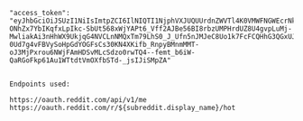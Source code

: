     "access_token": "eyJhbGciOiJSUzI1NiIsImtpZCI6IlNIQTI1NjphVXJUQUUrdnZWVTl4K0VMWFNGWEcrNk5WS1FlbEdtSjlWMkQxcWlCZ3VnIiwidHlwIjoiSldUIn0.eyJzdWIiOiJ1c2VyIiwiZXhwIjoxNjg0NjA1MjIxLjc4NzQ3MSwiaWF0IjoxNjg0NTE4ODIxLjc4NzQ3MCwianRpIjoiNzk3MDg5My1lTGI2dmt3SGczUXJEdDBsQk4zRUt5RHB5X1lyR0EiLCJjaWQiOiJUdnR0T2tsNFRBU0FQMkE2cVU1ZHVRIiwibGlkIjoidDJfNHF1ZHAiLCJhaWQiOiJ0Ml80cXVkcCIsImxjYSI6MTI5NTQ3MzI2OTMxNywic2NwIjoiZUp5S1Z0SlNpZ1VFQUFEX193TnpBU2MiLCJmbG8iOjl9.cwnVz8sHUmlVFSsYWEBQcrc1u0y9VcgOn-ONhZx7YbIKqfxLpIkc-SbUt568xWjYAPt6_Vff2AJBe56BI8rbzUMPHrdUZ8U4gvpLuMj-MwliakAi3nHhWX9UkjqG4NVCLnNMQxTm79LhS0_J_Ufn5nJMJeC8Uo1k7FcFCQHhG3QGxUJegBD2NmxapSizvVmOPCpMMcG7qLbUxbOsz-0Ud7g4vFBVySoHpGdYOGFsCs30KN4XKifb_RnpyBMnmMMT-oJ3MjPxrou6NWjFAmHDSvMLcSdzo0rwTQ4--femt_b6iW-QaRGoFkp61Au1WTtdtVmOXfbSTd-_jsIJiSMpZA"


    Endpoints used:
    
    https://oauth.reddit.com/api/v1/me
    https://oauth.reddit.com/r/${subreddit.display_name}/hot